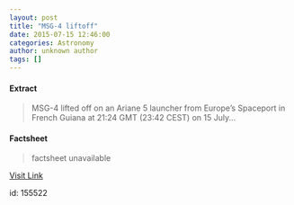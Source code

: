 ```yaml
---
layout: post
title: "MSG-4 liftoff"
date: 2015-07-15 12:46:00
categories: Astronomy
author: unknown author
tags: []
---
```



#### Extract
>MSG-4 lifted off on an Ariane 5 launcher from Europe’s Spaceport in French Guiana at 21:24 GMT (23:42 CEST) on 15 July...

#### Factsheet
>factsheet unavailable

[Visit Link](http://www.esa.int/ESA_Multimedia/Images/2015/07/MSG-4_liftoff5)

id:  155522


